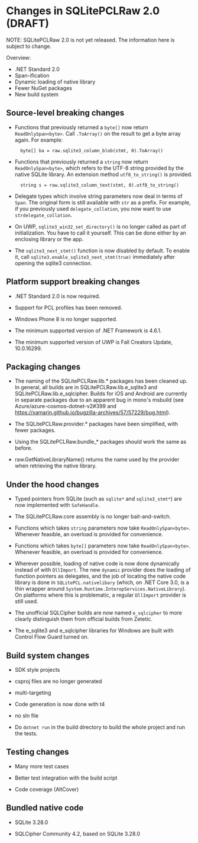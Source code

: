 
# Changes in SQLitePCLRaw 2.0 (DRAFT)

NOTE: SQLitePCLRaw 2.0 is not yet released.  The information here is subject to change.

Overview:

- .NET Standard 2.0
- Span-ification
- Dynamic loading of native library
- Fewer NuGet packages
- New build system

## Source-level breaking changes

- Functions that previously returned a `byte[]` now return
`ReadOnlySpan<byte>`.  Call `.ToArray()` on the result
to get a byte array again.  For example:

        byte[] ba = raw.sqlite3_column_blob(stmt, 0).ToArray()

- Functions that previously returned a `string` now
return `ReadOnlySpan<byte>`, which refers to the UTF-8
string provided by the native SQLite library.  An
extension method `utf8_to_string()` is provided.

        string s = raw.sqlite3_column_text(stmt, 0).utf8_to_string()

- Delegate types which involve string parameters now
deal in terms of `Span`.  The original form is still
available with `str` as a prefix.  For example, if you
previously used `delegate_collation`, you now want to use
`strdelegate_collation`.

- On UWP, `sqlite3_win32_set_directory()` is no longer
called as part of initialization.  You have to call it yourself.
This can be done either by an enclosing library or the app.

- The `sqlite3_next_stmt()` function is now disabled by default.
To enable it, call `sqlite3.enable_sqlite3_next_stmt(true)` immediately after opening the sqlite3 connection.

## Platform support breaking changes

- .NET Standard 2.0 is now required.

- Support for PCL profiles has been removed.

- Windows Phone 8 is no longer supported.

- The minimum supported version of .NET Framework is 4.6.1.

- The minimum supported version of UWP is Fall Creators Update, 10.0.16299.

## Packaging changes

- The naming of the SQLitePCLRaw.lib.* packages has been
cleaned up.  In general, all builds are in SQLitePCLRaw.lib.e_sqlite3 and SQLitePCLRaw.lib.e_sqlcipher.
Builds for iOS and Android are currently in separate packages
due to an apparent bug in mono's msbuild (see Azure/azure-cosmos-dotnet-v2#399 and https://xamarin.github.io/bugzilla-archives/57/57229/bug.html).

- The SQLitePCLRaw.provider.* packages have been simplified,
with fewer packages.

- Using the SQLitePCLRaw.bundle_* packages should work the same
as before.

- raw.GetNativeLibraryName() returns the name used by the
provider when retrieving the native library.

## Under the hood changes

- Typed pointers from SQLite (such as `sqlite*` and `sqlite3_stmt*`) are now implemented with `SafeHandle`.

- The SQLitePCLRaw.core assembly is no longer bait-and-switch.

- Functions which takes `string` parameters now take `ReadOnlySpan<byte>`.
Whenever feasible, an overload is provided for convenience.

- Functions which takes `byte[]` parameters now take `ReadOnlySpan<byte>`.
Whenever feasible, an overload is provided for convenience.

- Wherever possible, loading of native code is now done
dynamically instead of with `DllImport`.  The new `dynamic` provider
does the loading of function pointers as delegates, and the job of locating 
the native code library is done in `SQLitePCL.nativelibary` (which,
on .NET Core 3.0, is a thin wrapper around `System.Runtime.InteropServices.NativeLibrary`).
On platforms where this is problematic, a regular `DllImport` provider is
still used.

- The unofficial SQLCipher builds are now named `e_sqlcipher` to
more clearly distinguish them from official builds from Zetetic.

- The e_sqlite3 and e_sqlcipher libraries for Windows are built with Control Flow Guard turned on.

## Build system changes

- SDK style projects

- csproj files are no longer generated

- multi-targeting

- Code generation is now done with t4

- no sln file

- Do `dotnet run` in the build directory to build the whole project and run the tests.

## Testing changes

- Many more test cases

- Better test integration with the build script

- Code coverage (AltCover)

## Bundled native code

- SQLite 3.28.0

- SQLCipher Community 4.2, based on SQLite 3.28.0

